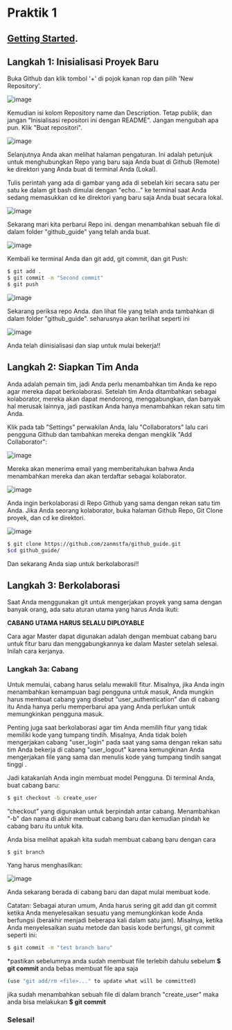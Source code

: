 # Praktik 1

## [Getting Started](https://medium.com/@jonathanmines/the-ultimate-github-collaboration-guide-df816e98fb67).

## Langkah 1: Inisialisasi Proyek Baru

Buka Github dan klik tombol '+' di pojok kanan rop dan pilih 'New Repository'.

![image](https://user-images.githubusercontent.com/70005931/184522111-eeecb8d4-683e-4928-aa43-74dcf6724494.png)

Kemudian isi kolom Repository name dan Description. Tetap publik, dan jangan "Inisialisasi repositori ini dengan README". Jangan mengubah apa pun. Klik "Buat repositori".

![image](https://user-images.githubusercontent.com/70005931/184522149-854d76a0-c456-49eb-9b3f-33706a619959.png)

Selanjutnya Anda akan melihat halaman pengaturan. Ini adalah petunjuk untuk menghubungkan Repo yang baru saja Anda buat di Github (Remote) ke direktori yang Anda buat di terminal Anda (Lokal).

Tulis perintah yang ada di gambar yang ada di sebelah kiri secara satu per satu ke dalam git bash dimulai dengan "echo..." ke terminal saat Anda sedang memasukkan cd ke direktori yang baru saja Anda buat secara lokal.

![image](https://user-images.githubusercontent.com/70005931/184524167-35aa9cd8-1817-4350-bfb3-88c9bf328a1e.png)

Sekarang mari kita perbarui Repo ini. dengan menambahkan sebuah file di dalam folder "github_guide" yang telah anda buat.

![image](https://user-images.githubusercontent.com/70005931/184526794-5546cc25-8cae-4a11-bf87-743be5474e01.png)

Kembali ke terminal Anda dan git add, git commit, dan git Push:

``` bash
$ git add .
$ git commit -m "Second commit"
$ git push
```

![image](https://user-images.githubusercontent.com/70005931/184526807-89fd4b44-011e-4bfc-a397-922eaa0cbf3b.png)

Sekarang periksa repo Anda. dan lihat file yang telah anda tambahkan di dalam folder "github_guide". seharusnya akan terlihat seperti ini

![image](https://user-images.githubusercontent.com/70005931/184527997-fdd62ea4-d968-4361-b1d5-b59c047582ac.png)

Anda telah diinisialisasi dan siap untuk mulai bekerja!!

## Langkah 2: Siapkan Tim Anda

Anda adalah pemain tim, jadi Anda perlu menambahkan tim Anda ke repo agar mereka dapat berkolaborasi. Setelah tim Anda ditambahkan sebagai kolaborator, mereka akan dapat mendorong, menggabungkan, dan banyak hal merusak lainnya, jadi pastikan Anda hanya menambahkan rekan satu tim Anda.

Klik pada tab "Settings" perwakilan Anda, lalu "Collaborators" lalu cari pengguna Github dan tambahkan mereka dengan mengklik "Add Collaborator":

![image](https://user-images.githubusercontent.com/70005931/184528216-0d547a95-8a3c-4ae1-8bcd-689965b50a96.png)

Mereka akan menerima email yang memberitahukan bahwa Anda menambahkan mereka dan akan terdaftar sebagai kolaborator.

![image](https://user-images.githubusercontent.com/70005931/184528343-3d485eba-a5c5-4480-a0dc-b1981a18f056.png)

Anda ingin berkolaborasi di Repo Github yang sama dengan rekan satu tim Anda. Jika Anda seorang kolaborator, buka halaman Github Repo, Git Clone proyek, dan cd ke direktori.

![image](https://user-images.githubusercontent.com/70005931/184528431-62c63d4a-cabc-44ad-bd1e-fbcd89e6f574.png)

``` bash
$ git clone https://github.com/zanmstfa/github_guide.git
$cd github_guide/
```

Dan sekarang Anda siap untuk berkolaborasi!!

## Langkah 3: Berkolaborasi
 
 Saat Anda menggunakan git untuk mengerjakan proyek yang sama dengan banyak orang, ada satu aturan utama yang harus Anda ikuti:

**CABANG UTAMA HARUS SELALU DIPLOYABLE**

Cara agar Master dapat digunakan adalah dengan membuat cabang baru untuk fitur baru dan menggabungkannya ke dalam Master setelah selesai. Inilah cara kerjanya.

### Langkah 3a: Cabang

Untuk memulai, cabang harus selalu mewakili fitur. Misalnya, jika Anda ingin menambahkan kemampuan bagi pengguna untuk masuk, Anda mungkin harus membuat cabang yang disebut "user_authentication" dan di cabang itu Anda hanya perlu memperbarui apa yang Anda perlukan untuk memungkinkan pengguna masuk.

Penting juga saat berkolaborasi agar tim Anda memilih fitur yang tidak memiliki kode yang tumpang tindih. Misalnya, Anda tidak boleh mengerjakan cabang "user_login" pada saat yang sama dengan rekan satu tim Anda bekerja di cabang "user_logout" karena kemungkinan Anda mengerjakan file yang sama dan menulis kode yang tumpang tindih sangat tinggi .

Jadi katakanlah Anda ingin membuat model Pengguna. Di terminal Anda, buat cabang baru:

``` bash
$ git checkout -b create_user
```
“checkout” yang digunakan untuk berpindah antar cabang. Menambahkan "-b" dan nama di akhir membuat cabang baru dan kemudian pindah ke cabang baru itu untuk kita.

Anda bisa melihat apakah kita sudah membuat cabang baru dengan cara

``` bash
$ git branch
```
Yang harus menghasilkan:

![image](https://user-images.githubusercontent.com/70005931/184528667-76af345e-57fa-4991-bb2a-63c9548bb048.png)

Anda sekarang berada di cabang baru dan dapat mulai membuat kode.

Catatan: Sebagai aturan umum, Anda harus sering git add dan git commit ketika Anda menyelesaikan sesuatu yang memungkinkan kode Anda berfungsi (berakhir menjadi beberapa kali dalam satu jam). Misalnya, ketika Anda menyelesaikan suatu metode dan basis kode berfungsi, git commit seperti ini:

``` bash
$ git commit -m "test branch baru"
```

*pastikan sebelumnya anda sudah membuat file terlebih dahulu sebelum **$ git commit** anda bebas membuat file apa saja

``` bash
(use "git add/rm <file>..." to update what will be committed)
```

jika sudah menambahkan sebuah file di dalam branch "create_user" maka anda bisa melakukan **$ git commit**

### Selesai!


